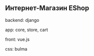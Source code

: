 <h2>Интернет-Магазин EShop</h2>
<p>backend: django</p>
<p>app: core, store, cart</p>
<p>front: vue.js</p>
<p>css: bulma</p>